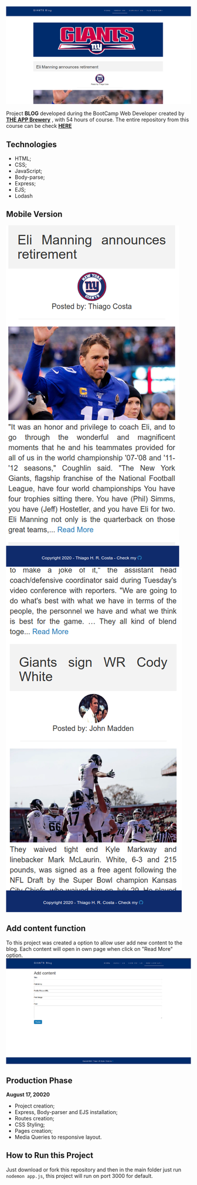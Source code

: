 

![ToDoListMainBanner](https://github.com/thiagohrcosta/Giants-Blog/blob/master/files/giants1.png?raw=true)

Project **BLOG** developed during the BootCamp Web Developer created by **[THE APP Brewery](https://www.appbrewery.co/)** ,  with 54 hours of course. The entire repository from this course can be check  **[HERE](https://github.com/thiagohrcosta/CursosDesenvolvimentoWeb/tree/master/webDevelopment)**

## Technologies
- HTML;
- CSS;
- JavaScript;
- Body-parse;
- Express;
- EJS;
- Lodash

## Mobile Version
![mobile1](https://github.com/thiagohrcosta/Giants-Blog/blob/master/files/giantsMobile1.png?raw=true)  ![mobile2](https://github.com/thiagohrcosta/Giants-Blog/blob/master/files/giantsMobile2.png?raw=true) 

## Add content function
To this project was created a option to allow user add new content to the blog. Each content will open in own page when click on "Read More" option.
![Add Content](https://github.com/thiagohrcosta/Giants-Blog/blob/master/files/giants3.png?raw=true)
## Production Phase
**August 17, 20020**
- Project creation;
- Express, Body-parser and EJS installation;
- Routes creation;
- CSS Styling;
- Pages creation;
- Media Queries to responsive layout.

## How to Run this Project
Just download or fork this repository and then in the main folder just run `nodemon app.js`, this project will run on port 3000 for default. 